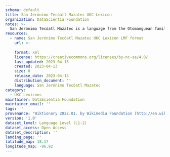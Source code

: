 ```yaml
---
schema: default
title: San Jerónimo Tecóatl Mazatec UKC Lexicon
organization: DataScientia Foundation
notes: >-
  San Jerónimo Tecóatl Mazatec is a language from the Otomanguean family, spoken in North America. The UKC Lexicon of San Jerónimo Tecóatl Mazatec is represented as a lexico-semantic network. It consists of words, word senses, synsets, as well as sense-level and synset-level relationships.
resources:
  - name: San Jerónimo Tecóatl Mazatec UKC Lexicon LMF format
    url: >-
      
    format: xml
    license: https://creativecommons.org/licenses/by-nc-sa/4.0/
    last_updated: 2023-04-13
    created: 2023-04-13
    size: 0
    release_date: 2023-04-13
    distribution_document: ''
    language: San Jerónimo Tecóatl Mazatec
category:
  - UKC Lexicons
maintainer: DataScientia Foundation
maintainer_email: ''
tags: ''
provenance: 'Wiktionary 2022.01. by Wikimedia Foundation (http://en.wiktionary.org); Princeton WordNet 2.1 by Princeton University (https://wordnet.princeton.edu)'
version: '1.0'
dataset_level: Language Level (L1-2)
dataset_access: Open Access
dataset_description: ''
landing_page: ''
latitude_map: 18.17
longitude_map: -96.92
---
```

